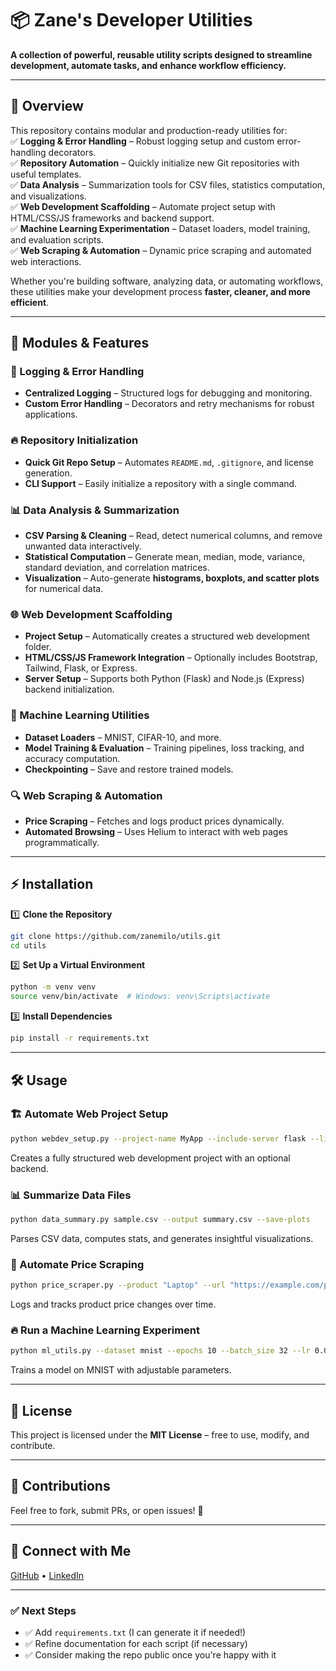 # 📦 Zane's Developer Utilities
**A collection of powerful, reusable utility scripts designed to streamline development, automate tasks, and enhance workflow efficiency.**

---

## 🚀 Overview
This repository contains modular and production-ready utilities for:  
✅ **Logging & Error Handling** – Robust logging setup and custom error-handling decorators.  
✅ **Repository Automation** – Quickly initialize new Git repositories with useful templates.  
✅ **Data Analysis** – Summarization tools for CSV files, statistics computation, and visualizations.  
✅ **Web Development Scaffolding** – Automate project setup with HTML/CSS/JS frameworks and backend support.  
✅ **Machine Learning Experimentation** – Dataset loaders, model training, and evaluation scripts.  
✅ **Web Scraping & Automation** – Dynamic price scraping and automated web interactions.  

Whether you're building software, analyzing data, or automating workflows, these utilities make your development process **faster, cleaner, and more efficient**.

---

## 🔧 Modules & Features
### 📝 Logging & Error Handling
- **Centralized Logging** – Structured logs for debugging and monitoring.
- **Custom Error Handling** – Decorators and retry mechanisms for robust applications.

### 🔥 Repository Initialization
- **Quick Git Repo Setup** – Automates `README.md`, `.gitignore`, and license generation.
- **CLI Support** – Easily initialize a repository with a single command.

### 📊 Data Analysis & Summarization
- **CSV Parsing & Cleaning** – Read, detect numerical columns, and remove unwanted data interactively.
- **Statistical Computation** – Generate mean, median, mode, variance, standard deviation, and correlation matrices.
- **Visualization** – Auto-generate **histograms, boxplots, and scatter plots** for numerical data.

### 🌐 Web Development Scaffolding
- **Project Setup** – Automatically creates a structured web development folder.
- **HTML/CSS/JS Framework Integration** – Optionally includes Bootstrap, Tailwind, Flask, or Express.
- **Server Setup** – Supports both Python (Flask) and Node.js (Express) backend initialization.

### 🤖 Machine Learning Utilities
- **Dataset Loaders** – MNIST, CIFAR-10, and more.
- **Model Training & Evaluation** – Training pipelines, loss tracking, and accuracy computation.
- **Checkpointing** – Save and restore trained models.

### 🔍 Web Scraping & Automation
- **Price Scraping** – Fetches and logs product prices dynamically.
- **Automated Browsing** – Uses Helium to interact with web pages programmatically.

---

## ⚡ Installation
1️⃣ **Clone the Repository**  
```bash
git clone https://github.com/zanemilo/utils.git
cd utils
```
2️⃣ **Set Up a Virtual Environment**  
```bash
python -m venv venv
source venv/bin/activate  # Windows: venv\Scripts\activate
```
3️⃣ **Install Dependencies**  
```bash
pip install -r requirements.txt
```

---

## 🛠 Usage
### 🏗 Automate Web Project Setup
```bash
python webdev_setup.py --project-name MyApp --include-server flask --license MIT
```
Creates a fully structured web development project with an optional backend.

### 📊 Summarize Data Files
```bash
python data_summary.py sample.csv --output summary.csv --save-plots
```
Parses CSV data, computes stats, and generates insightful visualizations.

### 📡 Automate Price Scraping
```bash
python price_scraper.py --product "Laptop" --url "https://example.com/product"
```
Logs and tracks product price changes over time.

### 🔥 Run a Machine Learning Experiment
```bash
python ml_utils.py --dataset mnist --epochs 10 --batch_size 32 --lr 0.001 --save_path mnist_model.pth
```
Trains a model on MNIST with adjustable parameters.

---

## 📜 License
This project is licensed under the **MIT License** – free to use, modify, and contribute.

---

## 🌟 Contributions
Feel free to fork, submit PRs, or open issues! 🚀  

---

## 🔗 Connect with Me
[GitHub](https://github.com/zanemilo) • [LinkedIn](https://www.linkedin.com/in/zanedeso)

---

### ✅ Next Steps
- ✅ Add `requirements.txt` (I can generate it if needed!)
- ✅ Refine documentation for each script (if necessary)
- ✅ Consider making the repo public once you're happy with it

